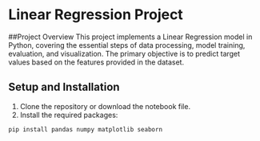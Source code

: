 # Linear Regression Project
##Project Overview
This project implements a Linear Regression model in Python, covering the essential steps of data processing, model training, evaluation, and visualization. The primary objective is to predict target values based on the features provided in the dataset.

## Setup and Installation
1. Clone the repository or download the notebook file.
2. Install the required packages:
```
pip install pandas numpy matplotlib seaborn
```
